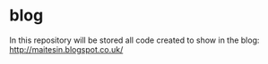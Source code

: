 # blog
In this repository will be stored all code created to show in the blog: http://maitesin.blogspot.co.uk/
